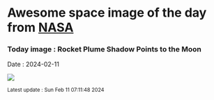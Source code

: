 
# Awesome space image of the day from [NASA](https://api.nasa.gov/)

### Today image : Rocket Plume Shadow Points to the Moon
Date : 2024-02-11

![](https://apod.nasa.gov/apod/image/2402/sts98plume_nasa_960.jpg)

<small>Latest update : Sun Feb 11 07:11:48 2024</small>
        